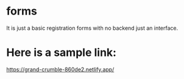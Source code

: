 # forms
It is just a basic registration forms with no backend just an interface.
# Here is a sample link:
https://grand-crumble-860de2.netlify.app/
